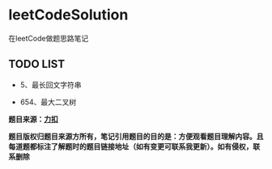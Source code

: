 # leetCodeSolution
在leetCode做题思路笔记

## TODO LIST

- 5、最长回文字符串

- 654、最大二叉树

**题目来源：[力扣](https://leetcode-cn.com/)**

**题目版权归题目来源方所有，笔记引用题目的目的是：方便观看题目理解内容。且每道题都标注了解题时的题目链接地址（如有变更可联系我更新）。如有侵权，联系删除**
